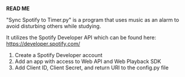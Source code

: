 **READ ME**

"Sync Spotify to Timer.py" is a program that uses music as an alarm to avoid disturbing others while studying. 

It utilizes the Spotify Developer API which can be found here: https://developer.spotify.com/

1. Create a Spotify Developer account
2. Add an app with access to Web API and Web Playback SDK
3. Add Client ID, Client Secret, and return URI to the config.py file

